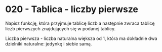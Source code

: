 # 020 - Tablica - liczby pierwsze

Napisz funkcję, która przyjmuje tablicę liczb a następnie zwraca tablicę liczb pierwszych
znajdujących się w podanej tablicy.

Liczba pierwsza - liczba naturalna większa od 1, która ma dokładnie dwa dzielniki naturalne:
jedynkę i siebie samą.
